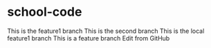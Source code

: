 # school-code

This is the feature1 branch
This is the second branch
This is the local feature1 branch
This is a feature branch
Edit from GitHub
